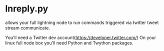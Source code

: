 # lnreply.py 
allows your full lightning node to run commands triggered via twitter tweet stream communicate.

You'll need a Twitter dev account(https://developer.twitter.com/)
On your linux full node box you'll need Python and Twython packages. 
